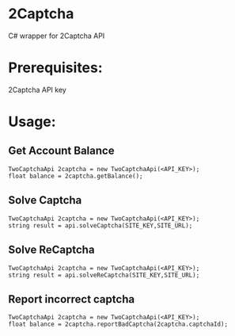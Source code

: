 # 2Captcha
C# wrapper for 2Captcha API


# Prerequisites:
2Captcha API key

# Usage:
## Get Account Balance
```
TwoCaptchaApi 2captcha = new TwoCaptchaApi(<API_KEY>);
float balance = 2captcha.getBalance();

```

## Solve Captcha
```
TwoCaptchaApi 2captcha = new TwoCaptchaApi(<API_KEY>);
string result = api.solveCaptcha(SITE_KEY,SITE_URL);
```

## Solve ReCaptcha
```
TwoCaptchaApi 2captcha = new TwoCaptchaApi(<API_KEY>);
string result = api.solveReCaptcha(SITE_KEY,SITE_URL);
```


## Report incorrect captcha
```
TwoCaptchaApi 2captcha = new TwoCaptchaApi(<API_KEY>);
float balance = 2captcha.reportBadCaptcha(2captcha.captchaId);

```



